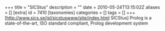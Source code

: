 +++
title = "SICStus"
description = ""
date = 2010-05-24T13:15:02Z
aliases = []
[extra]
id = 7410
[taxonomies]
categories = []
tags = []
+++
[http://www.sics.se/isl/sicstuswww/site/index.html SICStus] Prolog is a 
state-of-the-art, ISO standard compliant, Prolog development system
